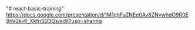 "# react-basic-training" 
https://docs.google.com/presentation/d/1M1qhFuZNEe0Av8ZNvwhdO9R0E9nV2ki4l_XkfnSD3Qs/edit?usp=sharing
